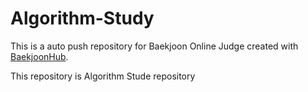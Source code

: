 # Algorithm-Study
This is a auto push repository for Baekjoon Online Judge created with [BaekjoonHub](https://github.com/BaekjoonHub/BaekjoonHub).

This repository is Algorithm Stude repository
